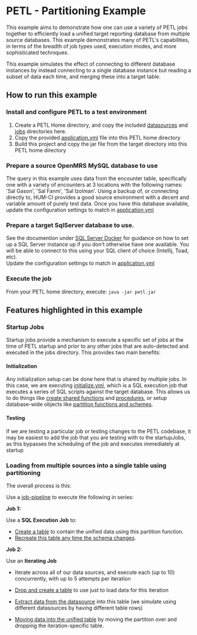 PETL - Partitioning Example
==========================

This example aims to demonstrate how one can use a variety of PETL jobs together to efficiently load a unified
target reporting database from multiple source databases.  This example demonstrates many of PETL's capabilities,
in terms of the breadth of job types used, execution modes, and more sophisticated techniques.

This example simulates the effect of connecting to different database instances by instead connecting to a single
database instance but reading a subset of data each time, and merging these into a target table.

## How to run this example

### Install and configure PETL to a test environment

1. Create a PETL Home directory, and copy the included [datasources](./datasources) and [jobs](./jobs) directories here.
2. Copy the provided [application.yml](./application.yml) file into this PETL home directory
3. Build this project and copy the jar file from the target directory into this PETL home directory

### Prepare a source OpenMRS MySQL database to use

The query in this example uses data from the encounter table, specifically one with a variety of encounters at 3 locations 
with the following names:  'Sal Gason', 'Sal Fanm', 'Sal Izolman'.  Using a backup of, or connecting directly to, HUM-CI 
provides a good source environment with a decent and variable amount of purely test data. Once you have this database 
available, update the configuration settings to match in [application.yml](./application.yml)

### Prepare a target SqlServer database to use.

See the documention under [SQL Server Docker](../sqlserver-docker) for guidance on how to set up a SQL Server instance up if you don't 
otherwise have one available.  You will be able to connect to this using your SQL client of choice (Intellij, Toad, etc).  
Update the configuration settings to match in [application.yml](./application.yml)

### Execute the job

From your PETL home directory, execute:
```java -jar petl.jar```

## Features highlighted in this example

### Startup Jobs

Startup jobs provide a mechanism to execute a specific set of jobs at the time of PETL startup and prior to any other
jobs that are auto-detected and executed in the jobs directory.  This provides two main benefits:

#### Initialization

Any initialization setup can be done here that is shared by multiple jobs.  In this case, we are executing 
[initialize.yml](./jobs/initialize.yml), which is a SQL execution job that executes a series of SQL scripts against the
target database.  This allows us to do things like [create shared functions](./jobs/function-num-columns-changed.sql) and 
[procedures](./jobs/function-drop-table-if-exists.sql), or setup database-wide objects like 
[partition functions and schemes](./jobs/initialize-partitions.sql).

#### Testing

If we are testing a particular job or testing changes to the PETL codebase, it may be easiest to add the job that you are 
testing with to the startupJobs, as this bypasses the scheduling of the job and executes immediately at startup

### Loading from multiple sources into a single table using partitioning

The overall process is this:

Use a [job-pipeline](./jobs/load-encounters.yml) to execute the following in series:

**Job 1:**

Use a **SQL Execution Job** to:

* [Create a table](./jobs/encounters_schema.sql) to contain the unified data using this partition function. 
* [Recreate this table any time the schema changes](./jobs/encounters_recreate_schema_if_needed.sql).

**Job 2:**

Use an **Iterating Job**

* Iterate across all of our data sources, and execute each (up to 10) concurrently, with up to 5 attempts per iteration

* [Drop and create a table](./jobs/encounters_drop_and_create.sql) to use just to load data for this iteration
* [Extract data from the datasource](./jobs/encounters_extract_query.sql) into this table (we simulate using different datasources by having different table rows)
* [Moving data into the unified table](./jobs/encounters_move_partition.sql) by moving the partition over and dropping the iteration-specific table.
